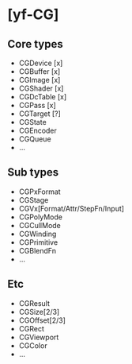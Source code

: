 [yf-CG]
=======


Core types
----------
- CGDevice  [x]
- CGBuffer  [x]
- CGImage   [x]
- CGShader  [x]
- CGDcTable [x]
- CGPass    [x]
- CGTarget  [?]
- CGState
- CGEncoder
- CGQueue
- ...


Sub types
---------
- CGPxFormat
- CGStage
- CGVx[Format/Attr/StepFn/Input]
- CGPolyMode
- CGCullMode
- CGWinding
- CGPrimitive
- CGBlendFn
- ...


Etc
---
- CGResult
- CGSize[2/3]
- CGOffset[2/3]
- CGRect
- CGViewport
- CGColor
- ...
